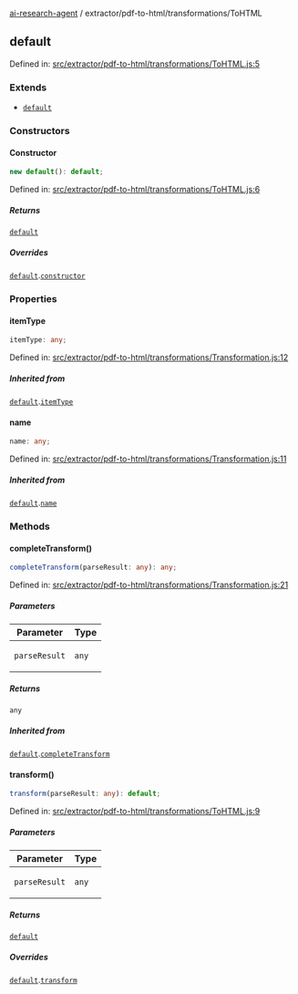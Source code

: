 [ai-research-agent](../../../modules.md) / extractor/pdf-to-html/transformations/ToHTML

## default

Defined in: [src/extractor/pdf-to-html/transformations/ToHTML.js:5](https://github.com/vtempest/ai-research-agent/tree/master/packages/ai-research-agent/src/extractor/pdf-to-html/transformations/ToHTML.js#L5)

### Extends

- [`default`](Transformation.md#default)

### Constructors

#### Constructor

```ts
new default(): default;
```

Defined in: [src/extractor/pdf-to-html/transformations/ToHTML.js:6](https://github.com/vtempest/ai-research-agent/tree/master/packages/ai-research-agent/src/extractor/pdf-to-html/transformations/ToHTML.js#L6)

##### Returns

[`default`](#default)

##### Overrides

[`default`](Transformation.md#default).[`constructor`](Transformation.md#constructor)

### Properties

#### itemType

```ts
itemType: any;
```

Defined in: [src/extractor/pdf-to-html/transformations/Transformation.js:12](https://github.com/vtempest/ai-research-agent/tree/master/packages/ai-research-agent/src/extractor/pdf-to-html/transformations/Transformation.js#L12)

##### Inherited from

[`default`](Transformation.md#default).[`itemType`](Transformation.md#itemtype)

#### name

```ts
name: any;
```

Defined in: [src/extractor/pdf-to-html/transformations/Transformation.js:11](https://github.com/vtempest/ai-research-agent/tree/master/packages/ai-research-agent/src/extractor/pdf-to-html/transformations/Transformation.js#L11)

##### Inherited from

[`default`](Transformation.md#default).[`name`](Transformation.md#name)

### Methods

#### completeTransform()

```ts
completeTransform(parseResult: any): any;
```

Defined in: [src/extractor/pdf-to-html/transformations/Transformation.js:21](https://github.com/vtempest/ai-research-agent/tree/master/packages/ai-research-agent/src/extractor/pdf-to-html/transformations/Transformation.js#L21)

##### Parameters

<table>
<thead>
<tr>
<th>Parameter</th>
<th>Type</th>
</tr>
</thead>
<tbody>
<tr>
<td>

`parseResult`

</td>
<td>

`any`

</td>
</tr>
</tbody>
</table>

##### Returns

`any`

##### Inherited from

[`default`](Transformation.md#default).[`completeTransform`](Transformation.md#completetransform)

#### transform()

```ts
transform(parseResult: any): default;
```

Defined in: [src/extractor/pdf-to-html/transformations/ToHTML.js:9](https://github.com/vtempest/ai-research-agent/tree/master/packages/ai-research-agent/src/extractor/pdf-to-html/transformations/ToHTML.js#L9)

##### Parameters

<table>
<thead>
<tr>
<th>Parameter</th>
<th>Type</th>
</tr>
</thead>
<tbody>
<tr>
<td>

`parseResult`

</td>
<td>

`any`

</td>
</tr>
</tbody>
</table>

##### Returns

[`default`](../models/ParseResult.md#default)

##### Overrides

[`default`](Transformation.md#default).[`transform`](Transformation.md#transform)
